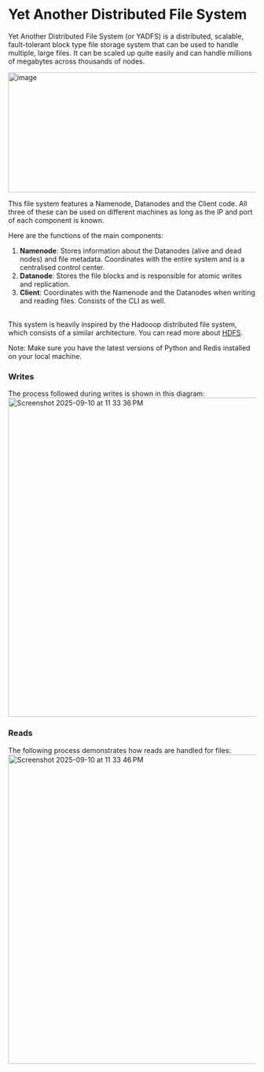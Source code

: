 # Yet Another Distributed File System
Yet Another Distributed File System (or YADFS) is a distributed, scalable, fault-tolerant block type file storage system that can be used to handle multiple, large files. It can be scaled up quite easily and can handle millions of megabytes across thousands of nodes.

<img width="701" height="245" alt="image" src="https://github.com/user-attachments/assets/58a4f145-221b-4446-ab26-8adf9cf6bf65" /><br>

This file system features a Namenode, Datanodes and the Client code. All three of these can be used on different machines as long as the IP and port of each component is known. <br>

Here are the functions of the main components:<br>
1. **Namenode**: Stores information about the Datanodes (alive and dead nodes) and file metadata. Coordinates with the entire system and is a centralised control center.
2. **Datanode**: Stores the file blocks and is responsible for atomic writes and replication.
3. **Client**: Coordinates with the Namenode and the Datanodes when writing and reading files. Consists of the CLI as well.

<br>This system is heavily inspired by the Hadooop distributed file system, which consists of a similar architecture. You can read more about [HDFS](https://hadoop.apache.org/docs/r1.2.1/hdfs_design.html).

Note: Make sure you have the latest versions of Python and Redis installed on your local machine.<br>

### Writes
The process followed during writes is shown in this diagram:
<img width="1117" height="650" alt="Screenshot 2025-09-10 at 11 33 36 PM" src="https://github.com/user-attachments/assets/1a539423-c3a0-4716-8893-b788d85cb094" />

### Reads
The following process demonstrates how reads are handled for files:
<img width="1078" height="630" alt="Screenshot 2025-09-10 at 11 33 46 PM" src="https://github.com/user-attachments/assets/b1e63188-dc9f-470e-ad92-0c5039ba193f" />